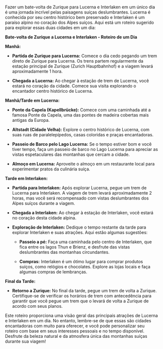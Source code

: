 Fazer um bate-volta de Zurique para Lucerna e Interlaken em um único dia é uma jornada incrível pelas paisagens suíças deslumbrantes. Lucerna é conhecida por seu centro histórico bem preservado e Interlaken é um paraíso alpino no coração dos Alpes suíços. Aqui está um roteiro sugerido para explorar essas duas cidades em um dia:

**Bate-volta de Zurique a Lucerna e Interlaken - Roteiro de um Dia**

**Manhã:**

- **Partida de Zurique para Lucerna:** Comece o dia cedo pegando um trem direto de Zurique para Lucerna. Os trens partem regularmente da estação principal de Zurique (Zurich Hauptbahnhof) e a viagem levará aproximadamente 1 hora.

- **Chegada a Lucerna:** Ao chegar à estação de trem de Lucerna, você estará no coração da cidade. Comece sua visita explorando o encantador centro histórico de Lucerna.

**Manhã/Tarde em Lucerna:**

- **Ponte da Capela (Kapellbrücke):** Comece com uma caminhada até a famosa Ponte da Capela, uma das pontes de madeira cobertas mais antigas da Europa.

- **Altstadt (Cidade Velha):** Explore o centro histórico de Lucerna, com suas ruas de paralelepípedos, casas coloridas e praças encantadoras.

- **Passeio de Barco pelo Lago Lucerna:** Se o tempo estiver bom e você tiver tempo, faça um passeio de barco no Lago Lucerna para apreciar as vistas espetaculares das montanhas que cercam a cidade.

- **Almoço em Lucerna:** Aproveite o almoço em um restaurante local para experimentar pratos da culinária suíça.

**Tarde em Interlaken:**

- **Partida para Interlaken:** Após explorar Lucerna, pegue um trem de Lucerna para Interlaken. A viagem de trem levará aproximadamente 2 horas, mas você será recompensado com vistas deslumbrantes dos Alpes suíços durante a viagem.

- **Chegada a Interlaken:** Ao chegar à estação de Interlaken, você estará no coração desta cidade alpina.

- **Exploração de Interlaken:** Dedique o tempo restante da tarde para explorar Interlaken e suas atrações. Aqui estão algumas sugestões:

  - **Passeio a pé:** Faça uma caminhada pelo centro de Interlaken, que fica entre os lagos Thun e Brienz, e desfrute das vistas deslumbrantes das montanhas circundantes.

  - **Compras:** Interlaken é um ótimo lugar para comprar produtos suíços, como relógios e chocolates. Explore as lojas locais e faça algumas compras de lembranças.

**Final da Tarde:**

- **Retorno a Zurique:** No final da tarde, pegue um trem de volta a Zurique. Certifique-se de verificar os horários de trem com antecedência para garantir que você pegue um trem que o levará de volta a Zurique de acordo com seus planos.

Este roteiro proporciona uma visão geral das principais atrações de Lucerna e Interlaken em um dia. No entanto, lembre-se de que essas são cidades encantadoras com muito para oferecer, e você pode personalizar seu roteiro com base em seus interesses pessoais e no tempo disponível. Desfrute da beleza natural e da atmosfera única das montanhas suíças durante sua viagem!
